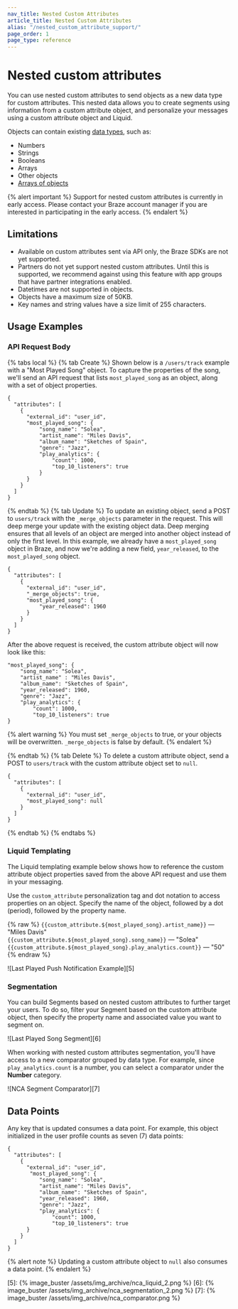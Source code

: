 ```yaml
---
nav_title: Nested Custom Attributes
article_title: Nested Custom Attributes
alias: "/nested_custom_attribute_support/"
page_order: 1
page_type: reference
---
```


# Nested custom attributes

You can use nested custom attributes to send objects as a new data type for custom attributes. This nested data allows you to create segments using information from a custom attribute object, and personalize your messages using a custom attribute object and Liquid.

Objects can contain existing [data types][1], such as:

- Numbers
- Strings
- Booleans
- Arrays
- Other objects
- [Arrays of objects]({{site.baseurl}}/array_of_objects/)

{% alert important %}
Support for nested custom attributes is currently in early access. Please contact your Braze account manager if you are interested in participating in the early access.
{% endalert %}

## Limitations

- Available on custom attributes sent via API only, the Braze SDKs are not yet supported.
- Partners do not yet support nested custom attributes. Until this is supported, we recommend against using this feature with app groups that have partner integrations enabled.
- Datetimes are not supported in objects.
- Objects have a maximum size of 50KB.
- Key names and string values have a size limit of 255 characters.

## Usage Examples

### API Request Body

{% tabs local %}
{% tab Create %}
Shown below is a `/users/track` example with a "Most Played Song" object. To capture the properties of the song, we'll send an API request that lists `most_played_song` as an object, along with a set of object properties.

```
{
  "attributes": [
    {
      "external_id": "user_id",
      "most_played_song": {
          "song_name": "Solea",
          "artist_name": "Miles Davis",
          "album_name": "Sketches of Spain",
          "genre": "Jazz",
          "play_analytics": {
              "count": 1000,
              "top_10_listeners": true
          }
      }
    }
  ]
}
```

{% endtab %}
{% tab Update %}
To update an existing object, send a POST to `users/track` with the `_merge_objects` parameter in the request. This will deep merge your update with the existing object data. Deep merging ensures that all levels of an object are merged into another object instead of only the first level. In this example, we already have a `most_played_song` object in Braze, and now we're adding a new field, `year_released`, to the `most_played_song` object.

```
{
  "attributes": [
    {
      "external_id": "user_id",
      "_merge_objects": true,
      "most_played_song": {
          "year_released": 1960
      }
    }
  ]
}
```

After the above request is received, the custom attribute object will now look like this:

```
"most_played_song": {
    "song_name": "Solea",
    "artist_name" : "Miles Davis",
    "album_name": "Sketches of Spain",
    "year_released": 1960,
    "genre": "Jazz",
    "play_analytics": {
        "count": 1000,
        "top_10_listeners": true
}
```

{% alert warning %}
You must set `_merge_objects` to true, or your objects will be overwritten. `_merge_objects` is false by default.
{% endalert %}

{% endtab %}
{% tab Delete %}
To delete a custom attribute object, send a POST to `users/track` with the custom attribute object set to `null`.

```
{
  "attributes": [
    {
      "external_id": "user_id",
      "most_played_song": null
    }
  ]
}
```

{% endtab %}
{% endtabs %}

### Liquid Templating

The Liquid templating example below shows how to reference the custom attribute object properties saved from the above API request and use them in your messaging.

Use the `custom_attribute` personalization tag and dot notation to access properties on an object. Specify the name of the object, followed by a dot (period), followed by the property name.

{% raw %}
`{{custom_attribute.${most_played_song}.artist_name}}` — "Miles Davis"
<br> `{{custom_attribute.${most_played_song}.song_name}}` — "Solea"
<br> `{{custom_attribute.${most_played_song}.play_analytics.count}}` — "50"
{% endraw %}

![Last Played Push Notification Example][5]

### Segmentation

You can build Segments based on nested custom attributes to further target your users. To do so, filter your Segment based on the custom attribute object, then specify the property name and associated value you want to segment on.

![Last Played Song Segment][6]

When working with nested custom attributes segmentation, you'll have access to a new comparator grouped by data type. For example, since `play_analytics.count` is a number, you can select a comparator under the **Number** category.

![NCA Segment Comparator][7]

## Data Points

Any key that is updated consumes a data point. For example, this object initialized in the user profile counts as seven (7) data points:

```
{
  "attributes": [
    {
      "external_id": "user_id",
       "most_played_song": {
          "song_name": "Solea",
          "artist_name": "Miles Davis",
          "album_name": "Sketches of Spain",
          "year_released": 1960,
          "genre": "Jazz",
          "play_analytics": {
              "count": 1000,
              "top_10_listeners": true
      }
    }
  ]
}
```

{% alert note %}
Updating a custom attribute object to `null` also consumes a data point.
{% endalert %}


[1]: {{site.baseurl}}/user_guide/data_and_analytics/custom_data/custom_attributes/#custom-attribute-data-types
[4]: https://calendly.com/d/w9y6-qq9c/feedback-on-nested-custom-attributes?month=2021-07
[5]: {% image_buster /assets/img_archive/nca_liquid_2.png %} 
[6]: {% image_buster /assets/img_archive/nca_segmentation_2.png %}
[7]: {% image_buster /assets/img_archive/nca_comparator.png %}
